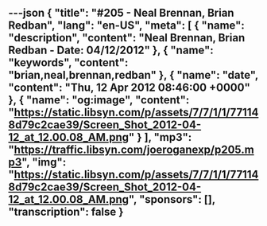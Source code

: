 ---json
{
  "title": "#205 - Neal Brennan, Brian Redban",
  "lang": "en-US",
  "meta": [
    {
      "name": "description",
      "content": "Neal Brennan, Brian Redban - Date: 04/12/2012"
    },
    {
      "name": "keywords",
      "content": "brian,neal,brennan,redban"
    },
    {
      "name": "date",
      "content": "Thu, 12 Apr 2012 08:46:00 +0000"
    },
    {
      "name": "og:image",
      "content": "https://static.libsyn.com/p/assets/7/7/1/1/771148d79c2cae39/Screen_Shot_2012-04-12_at_12.00.08_AM.png"
    }
  ],
  "mp3": "https://traffic.libsyn.com/joeroganexp/p205.mp3",
  "img": "https://static.libsyn.com/p/assets/7/7/1/1/771148d79c2cae39/Screen_Shot_2012-04-12_at_12.00.08_AM.png",
  "sponsors": [],
  "transcription": false
}
---
<episode-header />

<timemark seconds="0" />

<transcribe-call-to-action />

<episode-footer />